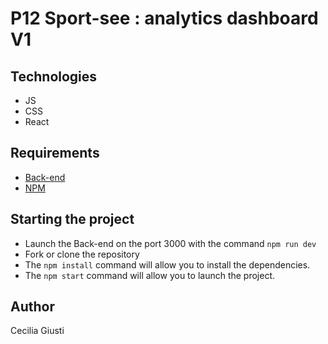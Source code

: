 # P12 Sport-see : analytics dashboard V1

## Technologies

- JS
- CSS
- React

## Requirements

- [Back-end](https://github.com/OpenClassrooms-Student-Center/P9-front-end-dashboard)
- [NPM](https://www.npmjs.com/)

## Starting the project

- Launch the Back-end on the port 3000 with the command `npm run dev`
- Fork or clone the repository
- The `npm install` command will allow you to install the dependencies.
- The `npm start` command will allow you to launch the project.

## Author

Cecilia Giusti
